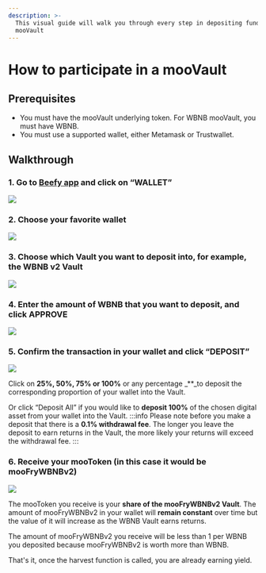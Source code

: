 ```yaml
---
description: >-
  This visual guide will walk you through every step in depositing funds in a
  mooVault
---
```


# How to participate in a mooVault

## Prerequisites

* You must have the mooVault underlying token. For WBNB mooVault, you must have WBNB.
* You must use a supported wallet, either Metamask or Trustwallet.

## Walkthrough

### 1. Go to [Beefy app](https://app.beefy.finance/) and click on “WALLET”

![](../../.gitbook/assets/wallet.png)

### 2. Choose your favorite wallet

![](../../.gitbook/assets/wallet-opt.png)

### 3. Choose which Vault you want to deposit into, for example, the WBNB v2 Vault

![](../../.gitbook/assets/wallet-1-.png)

### 4. Enter the amount of WBNB that you want to deposit, and click APPROVE

![](../../.gitbook/assets/wallet-2-.png)

### 5. Confirm the transaction in your wallet and click “DEPOSIT”

![](../../.gitbook/assets/wallet-3-.png)

Click on **25%, 50%, 75% or 100%** or any percentage _\*\*_to deposit the corresponding proportion of your wallet into the Vault.

Or click “Deposit All” if you would like to **deposit 100%** of the chosen digital asset from your wallet into the Vault. :::info Please note before you make a deposit that there is a **0.1% withdrawal fee**. The longer you leave the deposit to earn returns in the Vault, the more likely your returns will exceed the withdrawal fee. :::

### 6. Receive your mooToken \(in this case it would be mooFryWBNBv2\)

![](../../.gitbook/assets/wallet-4-.png)

The mooToken you receive is your **share of the mooFryWBNBv2 Vault**. The amount of mooFryWBNBv2 in your wallet will **remain constant** over time but the value of it will increase as the WBNB Vault earns returns.

The amount of mooFryWBNBv2 you receive will be less than 1 per WBNB you deposited because mooFryWBNBv2 is worth more than WBNB.

That's it, once the harvest function is called, you are already earning yield.

